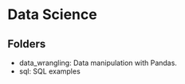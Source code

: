 Data Science
============

## Folders

+ data_wrangling: Data manipulation with Pandas.
+ sql: SQL examples


